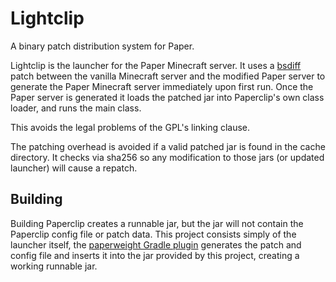 Lightclip
=========
A binary patch distribution system for Paper.

Lightclip is the launcher for the Paper Minecraft server. It uses a [bsdiff](http://www.daemonology.net/bsdiff/) patch
between the vanilla Minecraft server and the modified Paper server to generate the Paper Minecraft server immediately
upon first run. Once the Paper server is generated it loads the patched jar into Paperclip's own class loader, and runs
the main class.

This avoids the legal problems of the GPL's linking clause.

The patching overhead is avoided if a valid patched jar is found in the cache directory.
It checks via sha256 so any modification to those jars (or updated launcher) will cause a repatch.

Building
--------

Building Paperclip creates a runnable jar, but the jar will not contain the Paperclip config file or patch data. This
project consists simply of the launcher itself, the [paperweight Gradle plugin](https://github.com/PaperMC/paperweight)
generates the patch and config file and inserts it into the jar provided by this project, creating a working runnable jar.
